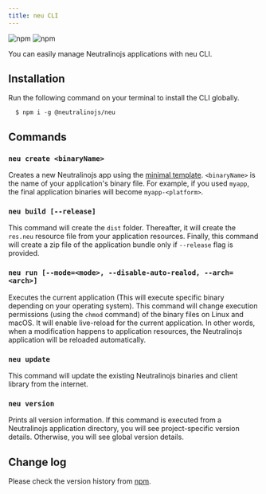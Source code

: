 ```yaml
---
title: neu CLI
---
```


![npm](https://img.shields.io/npm/v/@neutralinojs/neu)
![npm](https://img.shields.io/npm/dt/@neutralinojs/neu)

You can easily manage Neutralinojs applications with neu CLI.

## Installation

Run the following command on your terminal to install the CLI globally.

```
  $ npm i -g @neutralinojs/neu
```

## Commands

### `neu create <binaryName>`

Creates a new Neutralinojs app using the [minimal template](https://github.com/neutralinojs/neutralinojs-minimal).
`<binaryName>` is the name of your application's binary file. For example, if you used `myapp`, the final application binaries will become `myapp-<platform>`.

### `neu build [--release]`
This command will create the `dist` folder. Thereafter, it will create the `res.neu` resource file from your application resources.
Finally, this command will create a zip file of the application bundle only if `--release` flag is provided.

### `neu run [--mode=<mode>, --disable-auto-realod, --arch=<arch>]`
Executes the current application (This will execute specific binary depending on your operating system).
This command will change execution permissions (using the `chmod` command) of the binary files on Linux and macOS.
It will enable live-reload for the current application. In other words, when a modification happens to application resources, the Neutralinojs application will be reloaded automatically.

### `neu update`
This command will update the existing Neutralinojs binaries and client library from the internet.

### `neu version`
Prints all version information. If this command is executed from a Neutralinojs application directory,
you will see project-specific version details. Otherwise, you will see global version details.

## Change log
Please check the version history from [npm](https://www.npmjs.com/package/@neutralinojs/neu).
